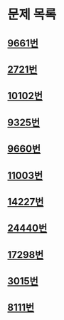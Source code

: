 # 문제 목록
## [9661번](/Solutions/9661/9661.md)
## [2721번](/Solutions/2721/2721.md)
## [10102번](/Solutions/10102/10102.md)
## [9325번](/Solutions/9325/9325.md)
## [9660번](/Solutions/9660/9660.md)
## [11003번](/Solutions/11003/11003.md)
## [14227번](/Solutions/14227/14227.md)
## [24440번](/Solutions/24440/24440.md)
## [17298번](/Solutions/17298/17298.md)
## [3015번](/Solutions/3015/3015.md)
## [8111번](/Solutions/8111/8111.md)